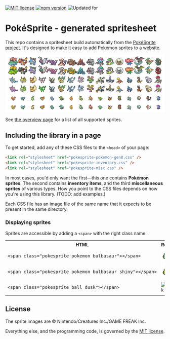[![MIT license](https://img.shields.io/badge/license-MIT-brightgreen.svg)](https://opensource.org/licenses/MIT) [![npm version](https://badge.fury.io/js/pokesprite-spritesheet.svg)](https://badge.fury.io/js/pokesprite-spritesheet) ![Updated for](https://img.shields.io/badge/Updated%20for-Pok%C3%A9mon%20Sword%2FShield%20(Isle%20of%20Armor%20DLC)-blue)

# PokéSprite - generated spritesheet

This repo contains a spritesheet build automatically from the [PokéSprite project](https://github.com/msikma/pokesprite). It's designed to make it easy to add Pokémon sprites to a website.

<p align="center"><img align="center" src="docs/banner_gen8_2x.png" alt="Pokésprite Gen 8 examples banner" width="726"></p>

See [the overview page](#) for a list of all supported sprites.

## Including the library in a page

To get started, add any of these CSS files to the `<head>` of your page:

```html
<link rel="stylesheet" href="pokesprite-pokemon-gen8.css" />
<link rel="stylesheet" href="pokesprite-inventory.css" />
<link rel="stylesheet" href="pokesprite-misc.css" />
```

In most cases, you'd only want the first—this one contains **Pokémon sprites**. The second contains **inventory items**, and the third **miscellaneous sprites** of various types. How you point to the CSS files depends on how you're using this library. (TODO: add examples.)

Each CSS file has an image file of the same name that it expects to be present in the same directory.

### Displaying sprites

Sprites are accessible by adding a `<span>` with the right class name:

<table>
<tr>
<th>HTML</th>
<th>Result</th>
</tr>

<tr>
<td>
<div class="highlight highlight-source-html">
<pre>
<span class="pl-kos">&lt;</span><span class="pl-ent">span</span> <span class="pl-c1">class</span>="<span class="pl-s">pokesprite pokemon bulbasaur</span>"<span class="pl-kos">&gt;</span><span class="pl-kos">&lt;/</span><span class="pl-ent">span</span><span class="pl-kos">&gt;</span>
</pre>
</div>
</td>
<td>
<img src="https://raw.githubusercontent.com/msikma/pokesprite/master/pokemon-gen8/regular/bulbasaur.png" width="68" alt="Bulbasaur">
</td>
</tr>

<tr>
<td>
<div class="highlight highlight-source-html">
<pre>
<span class="pl-kos">&lt;</span><span class="pl-ent">span</span> <span class="pl-c1">class</span>="<span class="pl-s">pokesprite pokemon bulbasaur shiny</span>"<span class="pl-kos">&gt;</span><span class="pl-kos">&lt;/</span><span class="pl-ent">span</span><span class="pl-kos">&gt;</span>
</pre>
</div>
</td>
<td>
<img src="https://raw.githubusercontent.com/msikma/pokesprite/master/pokemon-gen8/shiny/bulbasaur.png" width="68" alt="Bulbasaur (shiny)">
</td>
</tr>

<tr>
<td>
<div class="highlight highlight-source-html">
<pre>
<span class="pl-kos">&lt;</span><span class="pl-ent">span</span> <span class="pl-c1">class</span>="<span class="pl-s">pokesprite ball dusk</span>"<span class="pl-kos">&gt;</span><span class="pl-kos">&lt;/</span><span class="pl-ent">span</span><span class="pl-kos">&gt;</span>
</pre>
</div>
</td>
<td>
<img src="https://raw.githubusercontent.com/msikma/pokesprite/master/items/ball/dusk.png" width="32" alt="Dusk ball">
</td>
</tr>

</table>

## License

The sprite images are © Nintendo/Creatures Inc./GAME FREAK Inc.

Everything else, and the programming code, is governed by the [MIT license](http://opensource.org/licenses/MIT).
